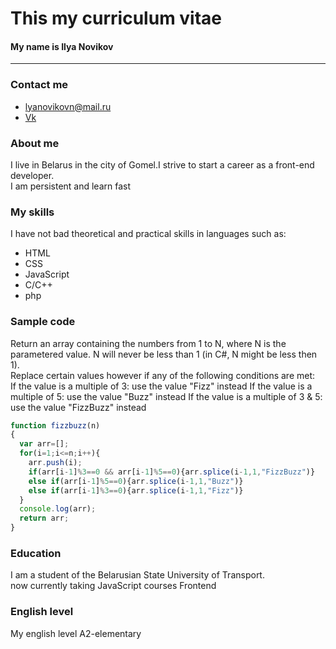 # This my curriculum vitae
#### My name is Ilya Novikov
---
### Contact me
* lyanovikovn@mail.ru
* [Vk](https://vk.com/id176117791)
### About me
I live in Belarus in the city of Gomel.I strive to start a career as a front-end developer.  
I am persistent and learn fast
### My skills
I have not bad theoretical and practical skills in languages such as:
* HTML
* CSS
* JavaScript
* C/C++
* php
### Sample code  
Return an array containing the numbers from 1 to N, where N is the parametered value. N will never be less than 1 (in C#, N might be less then 1).  
Replace certain values however if any of the following conditions are met:   
If the value is a multiple of 3: use the value "Fizz" instead
If the value is a multiple of 5: use the value "Buzz" instead
If the value is a multiple of 3 & 5: use the value "FizzBuzz" instead  
```JavaScript
function fizzbuzz(n)
{
  var arr=[];
  for(i=1;i<=n;i++){
    arr.push(i);
    if(arr[i-1]%3==0 && arr[i-1]%5==0){arr.splice(i-1,1,"FizzBuzz")}
    else if(arr[i-1]%5==0){arr.splice(i-1,1,"Buzz")}
    else if(arr[i-1]%3==0){arr.splice(i-1,1,"Fizz")}
  }
  console.log(arr);
  return arr;
}
```
### Education
I am a student of the Belarusian State University of Transport.     
now currently taking JavaScript courses Frontend
### English level
My english level A2-elementary
